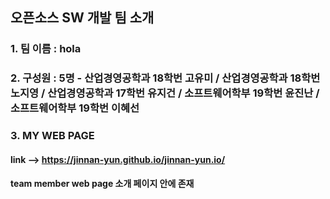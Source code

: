 ## 오픈소스 SW 개발 팀 소개 

### 1. 팀 이름 : hola

### 2. 구성원 : 5명 - 산업경영공학과 18학번 고유미 / 산업경영공학과 18학번 노지영 / 산업경영공학과 17학번 유지건 / 소프트웨어학부 19학번 윤진난 / 소프트웨어학부 19학번 이혜선

### 3. MY WEB PAGE 
#### link --> https://jinnan-yun.github.io/jinnan-yun.io/
#### team member web page 소개 페이지 안에 존재
